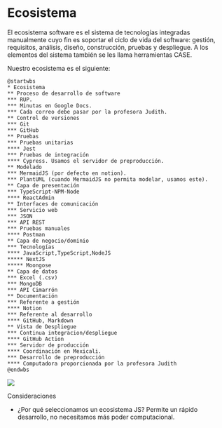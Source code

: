 # Ecosistema

El ecosistema software es el sistema de tecnologías integradas manualmente cuyo fin es soportar el ciclo de vida del software: gestión, requisitos, análisis, diseño, construcción, pruebas y despliegue. A los elementos del sistema también se les llama herramientas CASE.

Nuestro ecosistema es el siguiente:

```plantuml:md-ecosistema
@startwbs
* Ecosistema
** Proceso de desarrollo de software
*** RUP.
*** Minutas en Google Docs.
*** Cada correo debe pasar por la profesora Judith. 
** Control de versiones
*** Git
*** GitHub
** Pruebas
*** Pruebas unitarias
**** Jest
*** Pruebas de integración
**** Cypress. Usamos el servidor de preproducción.
** Modelado
*** MermaidJS (por defecto en notion).
*** PlantUML (cuando MermaidJS no permita modelar, usamos este).
** Capa de presentación
*** TypeScript-NPM-Node
**** ReactAdmin
** Interfaces de comunicación
*** Servicio web
*** JSON
*** API REST
*** Pruebas manuales
**** Postman
** Capa de negocio/dominio 
*** Tecnologías
**** JavaScript,TypeScript,NodeJS
***** NextJS
***** Moongose
** Capa de datos
*** Excel (.csv)
*** MongoDB
*** API Cimarrón
** Documentación
*** Referente a gestión
**** Notion
*** Referente al desarrollo
**** GitHub, Markdown
** Vista de Despliegue
*** Continua integracion/despliegue
**** GitHub Action
*** Servidor de producción
**** Coordinación en Mexicali.
*** Desarrollo de preproducción
**** Computadora proporcionada por la profesora Judith
@endwbs
```

![](./md-ecosistema.svg)

Consideraciones
* ¿Por qué seleccionamos un ecosistema JS? Permite un rápido desarrollo, no necesitamos más poder computacional. 
